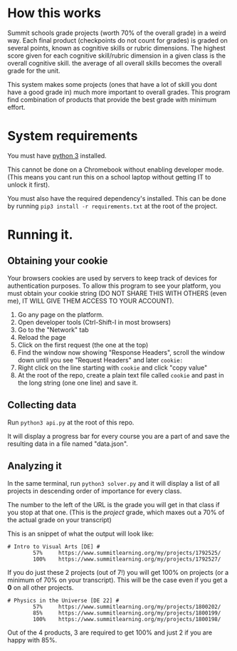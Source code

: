 # How this works

   Summit schools grade projects (worth 70% of the overall grade) in a weird way.
Each final product (checkpoints do not count for grades) is graded on several points, known as cognitive skills or rubric dimensions.
The highest score given for each cognitive skill/rubric dimension in a given class is the overall cognitive skill.
the average of all overall skills becomes the overall grade for the unit.

   This system makes some projects (ones that have a lot of skill you dont have a good grade in) much more important to overall grades.
This program find combination of products that provide the best grade with minimum effort.

# System requirements

You must have [python 3](https://www.python.org/downloads/) installed.

This cannot be done on a Chromebook without enabling developer mode. (This means you cant run this on a school laptop without getting IT to unlock it first).

You must also have the required dependency's installed. This can be done by running ``pip3 install -r requirements.txt`` at the root of the project.

# Running it.

## Obtaining your cookie

Your browsers cookies are used by servers to keep track of devices for authentication purposes.
To allow this program to see your platform, you must obtain your cookie string (DO NOT SHARE THIS WITH OTHERS (even me), IT WILL GIVE THEM ACCESS TO YOUR ACCOUNT).

1. Go any page on the platform.
2. Open developer tools (Ctrl-Shift-I in most browsers)
3. Go to the "Network" tab
4. Reload the page
5. Click on the first request (the one at the top)
6. Find the window now showing "Response Headers", scroll the window down until you see "Request Headers" and later ``cookie: ``
7. Right click on the line starting with ``cookie`` and click "copy value"
8. At the root of the repo, create a plain text file called ``cookie`` and past in the long string (one one line) and save it.

## Collecting data

Run ``python3 api.py`` at the root of this repo.

It will display a progress bar for every course you are a part of and save the resulting data in a file named "data.json".

## Analyzing it

In the same terminal, run ``python3 solver.py`` and it will display a list of all projects in descending order of importance for every class.

The number to the left of the URL is the grade you will get in that class if you stop at that one. (This is the *project* grade, which maxes out a 70% of the actual grade on your transcript)

This is an snippet of what the output will look like:

```
# Intro to Visual Arts [DE] #
        57%     https://www.summitlearning.org/my/projects/1792525/
        100%    https://www.summitlearning.org/my/projects/1792527/
```

If you do just these 2 projects (out of 7!) you will get 100% on projects (or a minimum of 70% on your transcript). This will be the case even if you get a **0** on all other projects.

```
# Physics in the Universe [DE 22] #
        57%     https://www.summitlearning.org/my/projects/1800202/
        85%     https://www.summitlearning.org/my/projects/1800199/
        100%    https://www.summitlearning.org/my/projects/1800198/
```

Out of the 4 products, 3 are required to get 100% and just 2 if you are happy with 85%.


